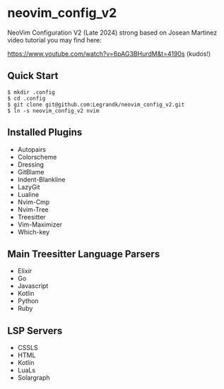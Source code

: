 # neovim_config_v2
NeoVim Configuration V2 (Late 2024) strong based on Josean Martinez video tutorial you may find here:

https://www.youtube.com/watch?v=6pAG3BHurdM&t=4190s (kudos!)

## Quick Start

```shell
$ mkdir .config
$ cd .config
$ git clone git@github.com:Legrandk/neovim_config_v2.git
$ ln -s neovim_config_v2 nvim
```

## Installed Plugins

- Autopairs
- Colorscheme
- Dressing
- GitBlame
- Indent-Blankline
- LazyGit
- Lualine
- Nvim-Cmp
- Nvim-Tree
- Treesitter
- Vim-Maximizer
- Which-key

## Main Treesitter Language Parsers

- Elixir
- Go
- Javascript
- Kotlin
- Python
- Ruby

## LSP Servers

- CSSLS
- HTML
- Kotlin
- LuaLs
- Solargraph

